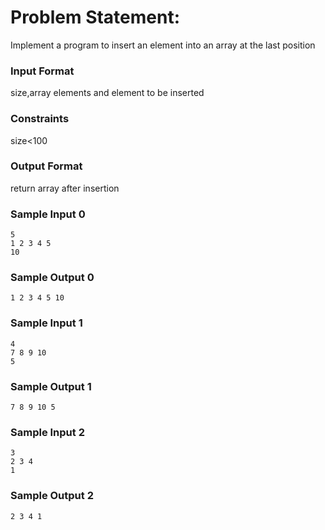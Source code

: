 # Problem Statement:

Implement a program to insert an element into an array at the last position

### Input Format

size,array elements and element to be inserted

### Constraints

size<100

### Output Format

return array after insertion

### Sample Input 0
```
5
1 2 3 4 5
10
```
### Sample Output 0
```
1 2 3 4 5 10
```
### Sample Input 1
```
4
7 8 9 10
5
```
### Sample Output 1
```
7 8 9 10 5
```
### Sample Input 2
```
3
2 3 4
1
```
### Sample Output 2
```
2 3 4 1
```
